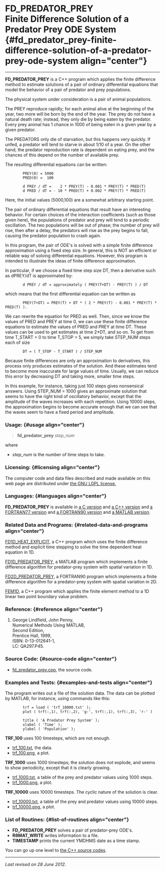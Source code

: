 FD\_PREDATOR\_PREY\
Finite Difference Solution of a Predator Prey ODE System {#fd_predator_prey-finite-difference-solution-of-a-predator-prey-ode-system align="center"}
========================================================

------------------------------------------------------------------------

**FD\_PREDATOR\_PREY** is a C++ program which applies the finite
difference method to estimate solutions of a pair of ordinary
differential equations that model the behavior of a pair of predator and
prey populations.

The physical system under consideration is a pair of animal populations.

The PREY reproduce rapidly; for each animal alive at the beginning of
the year, two more will be born by the end of the year. The prey do not
have a natural death rate; instead, they only die by being eaten by the
predator. Every prey animal has 1 chance in 1000 of being eaten in a
given year by a given predator.

The PREDATORS only die of starvation, but this happens very quickly. If
unfed, a predator will tend to starve in about 1/10 of a year. On the
other hand, the predator reproduction rate is dependent on eating prey,
and the chances of this depend on the number of available prey.

The resulting differential equations can be written:

            PREY(0) = 5000
            PRED(0) =  100

            d PREY / dT =    2 * PREY(T) - 0.001 * PREY(T) * PRED(T)
            d PRED / dT = - 10 * PRED(T) + 0.002 * PREY(T) * PRED(T)
          

Here, the initial values (5000,100) are a somewhat arbitrary starting
point.

The pair of ordinary differential equations that result have an
interesting behavior. For certain choices of the interaction
coefficients (such as those given here), the populations of predator and
prey will tend to a periodic oscillation. The two populations will be
out of phase; the number of prey will rise, then after a delay, the
predators will rise as the prey begins to fall, causing the predator
population to crash again.

In this program, the pair of ODE's is solved with a simple finite
difference approximation using a fixed step size. In general, this is
NOT an efficient or reliable way of solving differential equations.
However, this program is intended to illustrate the ideas of finite
difference approximation.

In particular, if we choose a fixed time step size DT, then a derivative
such as dPREY/dT is approximated by:

            d PREY / dT = approximately ( PREY(T+DT) - PREY(T) ) / DT
          

which means that the first differential equation can be written as

            PREY(T+DT) = PREY(T) + DT * ( 2 * PREY(T) - 0.001 * PREY(T) * PRED(T) ).
          

We can rewrite the equation for PRED as well. Then, since we know the
values of PRED and PREY at time 0, we can use these finite difference
equations to estimate the values of PRED and PREY at time DT. These
values can be used to get estimates at time 2\*DT, and so on. To get
from time T\_START = 0 to time T\_STOP = 5, we simply take STEP\_NUM
steps each of size

            DT = ( T_STOP - T_START ) / STEP_NUM
          

Because finite differences are only an approximation to derivatives,
this process only produces estimates of the solution. And these
estimates tend to become more inaccurate for large values of time.
Usually, we can reduce this error by decreasing DT and taking more,
smaller time steps.

In this example, for instance, taking just 100 steps gives nonsensical
answers. Using STEP\_NUM = 1000 gives an approximate solution that seems
to have the right kind of oscillatory behavior, except that the
amplitude of the waves increases with each repetition. Using 10000
steps, the approximation begins to become accurate enough that we can
see that the waves seem to have a fixed period and amplitude.

### Usage: {#usage align="center"}

> **fd\_predator\_prey** *step\_num*

where

-   *step\_num* is the number of time steps to take.

### Licensing: {#licensing align="center"}

The computer code and data files described and made available on this
web page are distributed under [the GNU LGPL
license.](../../txt/gnu_lgpl.txt)

### Languages: {#languages align="center"}

**FD\_PREDATOR\_PREY** is available in [a C
version](../../c_src/fd_predator_prey/fd_predator_prey.html) and [a C++
version](../../cpp_src/fd_predator_prey/fd_predator_prey.html) and [a
FORTRAN77 version](../../f77_src/fd_predator_prey/fd_predator_prey.html)
and [a FORTRAN90
version](../../f_src/fd_predator_prey/fd_predator_prey.html) and [a
MATLAB version](../../m_src/fd_predator_prey/fd_predator_prey.html).

### Related Data and Programs: {#related-data-and-programs align="center"}

[FD1D\_HEAT\_EXPLICIT](../../cpp_src/fd1d_heat_explicit/fd1d_heat_explicit.html),
a C++ program which uses the finite difference method and explicit time
stepping to solve the time dependent heat equation in 1D.

[FD1D\_PREDATOR\_PREY](../../m_src/fd1d_predator_prey/fd1d_predator_prey.html),
a MATLAB program which implements a finite difference algorithm for
predator-prey system with spatial variation in 1D.

[FD2D\_PREDATOR\_PREY](../../f_src/fd2d_predator_prey/fd2d_predator_prey.html),
a FORTRAN90 program which implements a finite difference algorithm for a
predator-prey system with spatial variation in 2D.

[FEM1D](../../cpp_src/fem1d/fem1d.html), a C++ program which applies the
finite element method to a 1D linear two point boundary value problem.

### Reference: {#reference align="center"}

1.  George Lindfield, John Penny,\
    Numerical Methods Using MATLAB,\
    Second Edition,\
    Prentice Hall, 1999,\
    ISBN: 0-13-012641-1,\
    LC: QA297.P45.

### Source Code: {#source-code align="center"}

-   [fd\_predator\_prey.cpp](fd_predator_prey.cpp), the source code.

### Examples and Tests: {#examples-and-tests align="center"}

The program writes out a file of the solution data. The data can be
plotted by MATLAB, for instance, using commands like this:

            trf = load ( 'trf_10000.txt' );
            plot ( trf(:,1), trf(:,2), 'g-', trf(:,1), trf(:,3), 'r-' )

            title ( 'A Predator Prey System' );
            xlabel ( 'Time' );
            ylabel ( 'Population' );
          

**TRF\_100** uses 100 timesteps, which are not enough.

-   [trf\_100.txt](trf_100.txt), the data.
-   [trf\_100.png](trf_100.png), a plot.

**TRF\_1000** uses 1000 timesteps; the solution does not explode, and
seems to show periodicity, except that it is clearly growing.

-   [trf\_1000.txt](trf_1000.txt), a table of the prey and predator
    values using 1000 steps.
-   [trf\_1000.png](trf_1000.png), a plot.

**TRF\_10000** uses 10000 timesteps. The cyclic nature of the solution
is clear.

-   [trf\_10000.txt](trf_10000.txt), a table of the prey and predator
    values using 10000 steps.
-   [trf\_10000.png](trf_10000.png), a plot.

### List of Routines: {#list-of-routines align="center"}

-   **FD\_PREDATOR\_PREY** solves a pair of predator-prey ODE's.
-   **R8MAT\_WRITE** writes information to a file.
-   **TIMESTAMP** prints the current YMDHMS date as a time stamp.

You can go up one level to [the C++ source codes](../cpp_src.html).

------------------------------------------------------------------------

*Last revised on 28 June 2012.*
